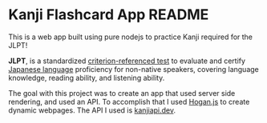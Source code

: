 # Kanji Flashcard App README
This is a web app built using pure nodejs to practice Kanji required for the JLPT!

**JLPT**, is a standardized  [criterion-referenced test](https://en.wikipedia.org/wiki/Criterion-referenced_test)  to evaluate and certify  [Japanese language](https://en.wikipedia.org/wiki/Japanese_language)  proficiency for non-native speakers, covering language knowledge, reading ability, and listening ability.

The goal with this project was to create an app that used server side rendering, and used an API. To accomplish that I used [Hogan.js](https://github.com/twitter/hogan.js/) to create dynamic webpages. The API I used is [kanjiapi.dev](https://github.com/onlyskin/kanjiapi.dev). 